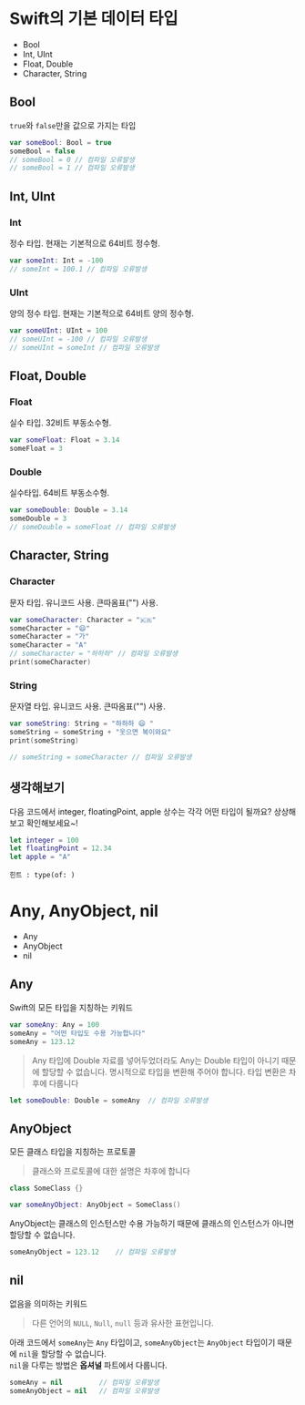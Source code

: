 # Swift의 기본 데이터 타입

* Bool
* Int, UInt
* Float, Double
* Character, String

## Bool
`true`와 `false`만을 값으로 가지는 타입

```swift
var someBool: Bool = true
someBool = false
// someBool = 0 // 컴파일 오류발생
// someBool = 1 // 컴파일 오류발생
```

## Int, UInt

### Int
정수 타입. 현재는 기본적으로 64비트 정수형.

```swift
var someInt: Int = -100
// someInt = 100.1 // 컴파일 오류발생
```

### UInt
양의 정수 타입. 현재는 기본적으로 64비트 양의 정수형.

```swift
var someUInt: UInt = 100
// someUInt = -100 // 컴파일 오류발생
// someUInt = someInt // 컴파일 오류발생
```

## Float, Double

### Float
실수 타입. 32비트 부동소수형.

```swift
var someFloat: Float = 3.14
someFloat = 3
```

### Double
실수타입. 64비트 부동소수형.

```swift
var someDouble: Double = 3.14
someDouble = 3
// someDouble = someFloat // 컴파일 오류발생
```

## Character, String

### Character
문자 타입. 유니코드 사용. 큰따옴표("") 사용.

```swift
var someCharacter: Character = "🇰🇷"
someCharacter = "😄"
someCharacter = "가"
someCharacter = "A"
// someCharacter = "하하하" // 컴파일 오류발생
print(someCharacter)
```

### String
문자열 타입. 유니코드 사용. 큰따옴표("") 사용.

```swift
var someString: String = "하하하 😄 "
someString = someString + "웃으면 복이와요"
print(someString)

// someString = someCharacter // 컴파일 오류발생
```


## 생각해보기

다음 코드에서 integer, floatingPoint, apple 상수는 각각 어떤 타입이 될까요? 상상해보고 확인해보세요~! 

```swift
let integer = 100
let floatingPoint = 12.34
let apple = "A"
```
`힌트 : type(of: ) `


# Any, AnyObject, nil

* Any
* AnyObject
* nil

## Any

Swift의 모든 타입을 지칭하는 키워드

```swift
var someAny: Any = 100
someAny = "어떤 타입도 수용 가능합니다"
someAny = 123.12
```

> Any 타입에 Double 자료를 넣어두었더라도 Any는 Double 타입이 아니기 때문에 할당할 수 없습니다. 명시적으로 타입을 변환해 주어야 합니다. 타입 변환은 차후에 다룹니다

```swift
let someDouble: Double = someAny  // 컴파일 오류발생
```

## AnyObject
모든 클래스 타입을 지칭하는 프로토콜

> 클래스와 프로토콜에 대한 설명은 차후에 합니다

```swift
class SomeClass {}

var someAnyObject: AnyObject = SomeClass()
```

AnyObject는 클래스의 인스턴스만 수용 가능하기 때문에 클래스의 인스턴스가 아니면 할당할 수 없습니다.

```swift
someAnyObject = 123.12    // 컴파일 오류발생
```

## nil

없음을 의미하는 키워드  

> 다른 언어의 `NULL`, `Null`, `null` 등과 유사한 표현입니다.

아래 코드에서 `someAny`는 `Any` 타입이고, `someAnyObject`는 `AnyObject` 타입이기 때문에 `nil`을 할당할 수 없습니다.  
`nil`을 다루는 방법은 __옵셔널__ 파트에서 다룹니다.

```swift
someAny = nil         // 컴파일 오류발생
someAnyObject = nil   // 컴파일 오류발생
```



